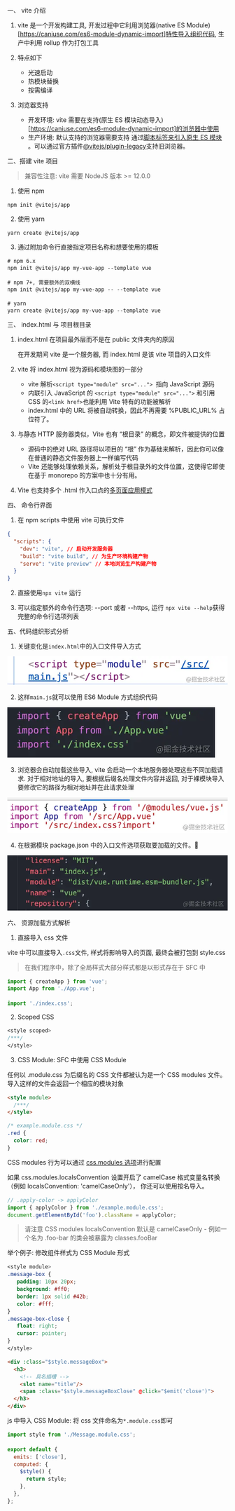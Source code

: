 一、 vite 介绍

1. vite 是一个开发构建工具, 开发过程中它利用浏览器(native ES Module)[https://caniuse.com/es6-module-dynamic-import]特性导入组织代码, 生产中利用 rollup 作为打包工具

2. 特点如下

   - 光速启动
   - 热模块替换
   - 按需编译

3. 浏览器支持

   - 开发环境: vite 需要在支持(原生 ES 模块动态导入)[https://caniuse.com/es6-module-dynamic-import]的浏览器中使用
   - 生产环境: 默认支持的浏览器需要支持 通过[脚本标签来引入原生 ES 模块](https://caniuse.com/es6-module) 。可以通过官方插件[@vitejs/plugin-legacy](https://github.com/vitejs/vite/tree/main/packages/plugin-legacy)支持旧浏览器。

二、搭建 vite 项目

> 兼容性注意: vite 需要 NodeJS 版本 >= 12.0.0

1. 使用 npm

```shell
npm init @vitejs/app
```

2. 使用 yarn

```shell
yarn create @vitejs/app
```

3. 通过附加命令行直接指定项目名称和想要使用的模板

```shell
# npm 6.x
npm init @vitejs/app my-vue-app --template vue

# npm 7+, 需要额外的双横线
npm init @vitejs/app my-vue-app -- --template vue

# yarn
yarn create @vitejs/app my-vue-app --template vue
```

三、 index.html 与 项目根目录

1. index.html 在项目最外层而不是在 public 文件夹内的原因

   在开发期间 vite 是一个服务器, 而 index.html 是该 vite 项目的入口文件

2. vite 将 index.html 视为源码和模块图的一部分

   - vite 解析`<script type="module" src="..."> `指向 JavaScript 源码
   - 内联引入 JavaScript 的 `<script type="module" src="...">` 和引用 CSS 的`<link href>`也能利用 Vite 特有的功能被解析
   - index.html 中的 URL 将被自动转换，因此不再需要 %PUBLIC_URL% 占位符了。

3. 与静态 HTTP 服务器类似，Vite 也有 “根目录” 的概念，即文件被提供的位置

   - 源码中的绝对 URL 路径将以项目的 “根” 作为基础来解析，因此你可以像在普通的静态文件服务器上一样编写代码
   - Vite 还能够处理依赖关系，解析处于根目录外的文件位置，这使得它即使在基于 monorepo 的方案中也十分有用。

4. Vite 也支持多个 .html 作入口点的[多页面应用模式](https://vitejs.cn/guide/build.html#%E5%A4%9A%E9%A1%B5%E9%9D%A2%E5%BA%94%E7%94%A8%E6%A8%A1%E5%BC%8F)

四、 命令行界面

1. 在 npm scripts 中使用 vite 可执行文件

```json
{
  "scripts": {
    "dev": "vite", // 启动开发服务器
    "build": "vite build", // 为生产环境构建产物
    "serve": "vite preview" // 本地浏览生产构建产物
  }
}
```

2. 直接使用`npx vite` 运行

3. 可以指定额外的命令行选项: --port 或者 --https, 运行 `npx vite --help`获得完整的命令行选项列表

五、代码组织形式分析

1. 关键变化是`index.html`中的入口文件导入方式

![导入方式](./images/vite_1.awebp)

2. 这样`main.js`就可以使用 ES6 Module 方式组织代码

![mainjs](./images/vite_2.awebp)

3. 浏览器会自动加载这些导入, vite 会启动一个本地服务器处理这些不同加载请求. 对于相对地址的导入, 要根据后缀名处理文件内容并返回, 对于裸模块导入要修改它的路径为相对地址并在此请求处理

![浏览器处理](./images/vite_3.awebp)

4. 在根据模块 package.json 中的入口文件选项获取要加载的文件。

![package.json](./images/vite_4.awebp)

六、 资源加载方式解析

1. 直接导入 css 文件

vite 中可以直接导入`.css`文件, 样式将影响导入的页面, 最终会被打包到 style.css

> 在我们程序中，除了全局样式大部分样式都是以形式存在于 SFC 中

```js
import { createApp } from 'vue';
import App from './App.vue';

import './index.css';
```

2. Scoped CSS

```css
<style scoped>
/***/
</style>
```

3. CSS Module: SFC 中使用 CSS Module 

任何以 .module.css 为后缀名的 CSS 文件都被认为是一个 CSS modules 文件。导入这样的文件会返回一个相应的模块对象

```html
<style module>
  /***/
</style>
```

```css
/* example.module.css */
.red {
  color: red;
}
```

CSS modules 行为可以通过 [css.modules 选项](https://vitejs.cn/config/#css-modules)进行配置

如果 css.modules.localsConvention 设置开启了 camelCase 格式变量名转换（例如 localsConvention: 'camelCaseOnly'）， 你还可以使用按名导入。

```js
// .apply-color -> applyColor
import { applyColor } from './example.module.css';
document.getElementById('foo').className = applyColor;
```

> 请注意 CSS modules localsConvention 默认是 camelCaseOnly - 例如一个名为 .foo-bar 的类会被暴露为 classes.fooBar

举个例子: 修改组件样式为 CSS Module 形式

```css
<style module>
.message-box {
   padding: 10px 20px;
   background: #ff0;
   border: 1px solid #42b;
   color: #fff;
}
.message-box-close {
   float: right;
   cursor: pointer;
}
</style>
```

```html
<div :class="$style.messageBox">
  <h3>
    <!-- 具名插槽 -->
    <slot name="title"/>
    <span :class="$style.messageBoxClose" @click="$emit('close')">
  </h3>
</div>
```

js 中导入 CSS Module: 将 css 文件命名为`*.module.css`即可

```js
import style from './Message.module.css';

export default {
  emits: ['close'],
  computed: {
    $style() {
      return style;
    },
  },
};
```
